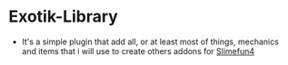 # Exotik-Library
- It's a simple plugin that add all, or at least most of things, mechanics and items that i will use to create others addons for [Slimefun4](https://github.com/Slimefun/Slimefun4)
